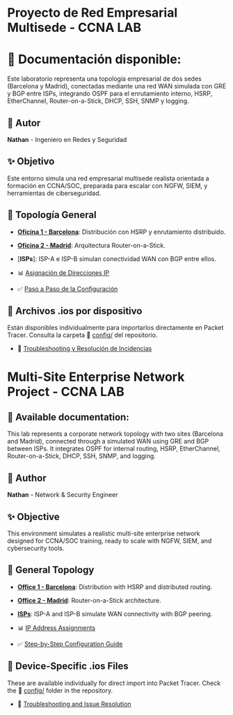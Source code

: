 # Proyecto de Red Empresarial Multisede - CCNA LAB

# 📘 Documentación disponible:

Este laboratorio representa una topología empresarial de dos sedes (Barcelona y Madrid), conectadas mediante una red WAN simulada con GRE y BGP entre ISPs, integrando OSPF para el enrutamiento interno, HSRP, EtherChannel, Router-on-a-Stick, DHCP, SSH, SNMP y logging.
## 💼 Autor

**Nathan** - Ingeniero en Redes y Seguridad

## ✨ Objetivo

Este entorno simula una red empresarial multisede realista orientada a formación en CCNA/SOC, preparada para escalar con NGFW, SIEM, y herramientas de ciberseguridad.


## 🏢 Topología General

- [**Oficina 1 - Barcelona**](docs/es/logicaldesign.md#barcelona): Distribución con HSRP y enrutamiento distribuido.
- [**Oficina 2 - Madrid**](docs/es/logicaldesign.md#madrid): Arquitectura Router-on-a-Stick.
- [**ISPs**]: ISP-A e ISP-B simulan conectividad WAN con BGP entre ellos.

- 📊 [Asignación de Direcciones IP](docs/es/ipassignments.md)
- ✅ [Paso a Paso de la Configuración](docs/es/config.md)


## 📁 Archivos .ios por dispositivo

Están disponibles individualmente para importarlos directamente en Packet Tracer. Consulta la carpeta 📁 [config/](docs/) del repositorio.

- 🔧 [Troubleshooting y Resolución de Incidencias](docs/es/troubleshooting.md)




# Multi-Site Enterprise Network Project - CCNA LAB

## 📘 Available documentation:

This lab represents a corporate network topology with two sites (Barcelona and Madrid), connected through a simulated WAN using GRE and BGP between ISPs. It integrates OSPF for internal routing, HSRP, EtherChannel, Router-on-a-Stick, DHCP, SSH, SNMP, and logging.

## 💼 Author

**Nathan** - Network & Security Engineer

## ✨ Objective

This environment simulates a realistic multi-site enterprise network designed for CCNA/SOC training, ready to scale with NGFW, SIEM, and cybersecurity tools.

## 🏢 General Topology

- [**Office 1 - Barcelona**](docs/en/logicaldesign.md#barcelona): Distribution with HSRP and distributed routing.
- [**Office 2 - Madrid**](docs/en/logicaldesign.md#madrid): Router-on-a-Stick architecture.
- [**ISPs**](): ISP-A and ISP-B simulate WAN connectivity with BGP peering.

- 📊 [IP Address Assignments](docs/en/ipassignments.md)
- ✅ [Step-by-Step Configuration Guide](docs/en/config.md)


## 📁 Device-Specific .ios Files

These are available individually for direct import into Packet Tracer. Check the 📁 [config/](docs/) folder in the repository.

- 🔧 [Troubleshooting and Issue Resolution](docs/en/troubleshooting.md)